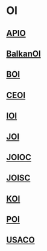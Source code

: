 # OI

## [APIO](./oi/apio.md)

## [BalkanOI](./oi/balkanoi.md)

## [BOI](./oi/boi.md)

## [CEOI](./oi/ceoi.md)

## [IOI](./oi/ioi.md)

## [JOI](./oi/joi.md)

## [JOIOC](./oi/joioc.md)

## [JOISC](./oi/joisc.md)

## [KOI](./oi/koi.md)

## [POI](./oi/poi.md)

## [USACO](./oi/usaco.md)

